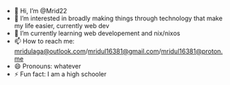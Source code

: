 - 👋 Hi, I’m @Mrid22
- 👀 I’m interested in broadly making things through technology that make my life easier, currently web dev
- 🌱 I’m currently learning web developement and nix/nixos
- 📫 How to reach me: mridulaga@outlook.com/mridul16381@gmail.com/mridul16381@proton.me
- 😄 Pronouns: whatever
- ⚡ Fun fact: I am a high schooler

<!---
Mrid22/Mrid22 is a ✨ special ✨ repository because its `README.md` (this file) appears on your GitHub profile.
You can click the Preview link to take a look at your changes.
--->
